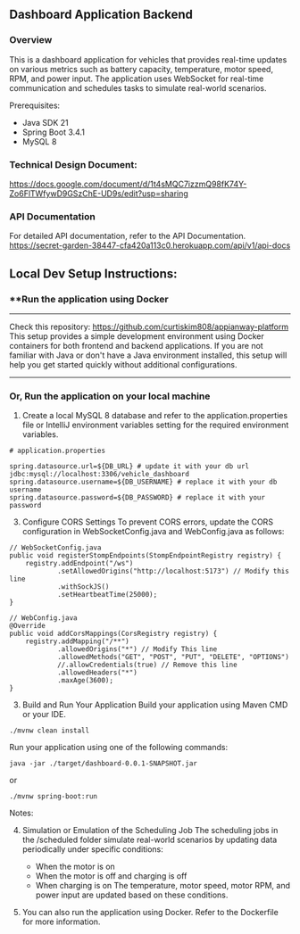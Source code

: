 ## Dashboard Application Backend

### Overview

This is a dashboard application for vehicles that provides real-time updates on various metrics such as battery capacity, temperature, motor speed, RPM, and power input. The application uses WebSocket for real-time communication and schedules tasks to simulate real-world scenarios.  

Prerequisites:
- Java SDK 21
- Spring Boot 3.4.1
- MySQL 8

### Technical Design Document:

https://docs.google.com/document/d/1t4sMQC7izzmQ98fK74Y-Zo6FlTWfywD9GSzChE-UD9s/edit?usp=sharing

### API Documentation
For detailed API documentation, refer to the API Documentation.
https://secret-garden-38447-cfa420a113c0.herokuapp.com/api/v1/api-docs


## Local Dev Setup Instructions:
### **Run the application using Docker
---

Check this repository: https://github.com/curtiskim808/appianway-platform
This setup provides a simple development environment using Docker containers for both frontend and backend applications. If you are not familiar with Java or don't have a Java environment installed, this setup will help you get started quickly without additional configurations.

---
### Or, Run the application on your local machine

1. Create a local MySQL 8 database and refer to the application.properties file or IntelliJ environment variables setting for the required environment variables.
```aiignore
# application.properties

spring.datasource.url=${DB_URL} # update it with your db url jdbc:mysql://localhost:3306/vehicle_dashboard
spring.datasource.username=${DB_USERNAME} # replace it with your db username
spring.datasource.password=${DB_PASSWORD} # replace it with your password

```
   
3. Configure CORS Settings
   To prevent CORS errors, update the CORS configuration in WebSocketConfig.java and WebConfig.java as follows:

```aiignore
// WebSocketConfig.java
public void registerStompEndpoints(StompEndpointRegistry registry) {
    registry.addEndpoint("/ws")
            .setAllowedOrigins("http://localhost:5173") // Modify this line 
            .withSockJS()
            .setHeartbeatTime(25000);
}
```

```aiignore
// WebConfig.java
@Override
public void addCorsMappings(CorsRegistry registry) {
    registry.addMapping("/**")
            .allowedOrigins("*") // Modify This line
            .allowedMethods("GET", "POST", "PUT", "DELETE", "OPTIONS")
            //.allowCredentials(true) // Remove this line
            .allowedHeaders("*")
            .maxAge(3600);
}
```
3. Build and Run Your Application
   Build your application using Maven CMD or your IDE. 

```aiignore
./mvnw clean install
```

Run your application using one of the following commands:
```aiignore
java -jar ./target/dashboard-0.0.1-SNAPSHOT.jar
```
or

```aiignore
./mvnw spring-boot:run
```


Notes:

4. Simulation or Emulation of the Scheduling Job
   The scheduling jobs in the /scheduled folder simulate real-world scenarios by updating data periodically under specific conditions:  
   - When the motor is on
   - When the motor is off and charging is off
   - When charging is on
   The temperature, motor speed, motor RPM, and power input are updated based on these conditions.

5. You can also run the application using Docker. Refer to the Dockerfile for more information.
